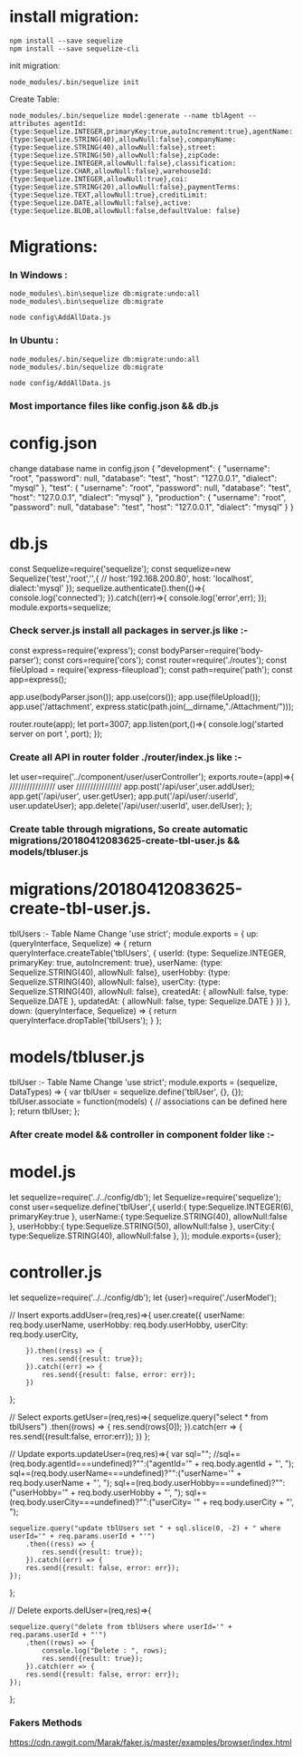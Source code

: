 # install migration:

    npm install --save sequelize
    npm install --save sequelize-cli

init migration:

    node_modules/.bin/sequelize init

Create Table:

    node_modules/.bin/sequelize model:generate --name tblAgent --attributes agentId:{type:Sequelize.INTEGER,primaryKey:true,autoIncrement:true},agentName:{type:Sequelize.STRING(40),allowNull:false},companyName:{type:Sequelize.STRING(40),allowNull:false},street:{type:Sequelize.STRING(50),allowNull:false},zipCode:{type:Sequelize.INTEGER,allowNull:false},classification:{type:Sequelize.CHAR,allowNull:false},warehouseId:{type:Sequelize.INTEGER,allowNull:true},coi:{type:Sequelize.STRING(20),allowNull:false},paymentTerms:{type:Sequelize.TEXT,allowNull:true},creditLimit:{type:Sequelize.DATE,allowNull:false},active:{type:Sequelize.BLOB,allowNull:false,defaultValue: false}


# Migrations:

### In Windows :

    node_modules\.bin\sequelize db:migrate:undo:all
    node_modules\.bin\sequelize db:migrate

    node config\AddAllData.js


### In Ubuntu :

    node_modules/.bin/sequelize db:migrate:undo:all
    node_modules/.bin/sequelize db:migrate

    node config/AddAllData.js



### Most importance files like config.json && db.js
# config.json
change database name in config.json
{
  "development": {
    "username": "root",
    "password": null,
    "database": "test",
    "host": "127.0.0.1",
    "dialect": "mysql"
  },
  "test": {
    "username": "root",
    "password": null,
    "database": "test",
    "host": "127.0.0.1",
    "dialect": "mysql"
  },
  "production": {
    "username": "root",
    "password": null,
    "database": "test",
    "host": "127.0.0.1",
    "dialect": "mysql"
  }
}

# db.js
const Sequelize=require('sequelize');
const sequelize=new Sequelize('test','root','',{
   // host:'192.168.200.80',
    host: 'localhost',
    dialect:'mysql'
});
sequelize.authenticate().then(()=>{
    console.log('connected');
}).catch((err)=>{
    console.log('error',err);
});
module.exports=sequelize;



### Check server.js install all packages in server.js like :-
const express=require('express');
const bodyParser=require('body-parser');
const cors=require('cors');
const router=require('./routes');
const fileUpload = require('express-fileupload');
const path=require('path');
const app=express();

app.use(bodyParser.json());
app.use(cors());
app.use(fileUpload());
app.use('/attachment', express.static(path.join(__dirname,"./Attachment/")));

router.route(app);
let port=3007;
app.listen(port,()=>{
    console.log('started server on port ', port);
});

### Create all API in router folder ./router/index.js like :-
let user=require('../component/user/userController');
exports.route=(app)=>{
    //////////////// user ////////////////
    app.post('/api/user',user.addUser);
    app.get('/api/user', user.getUser);
    app.put('/api/user/:userId', user.updateUser);
    app.delete('/api/user/:userId', user.delUser);
};



### Create table through migrations, So create automatic migrations/20180412083625-create-tbl-user.js && models/tbluser.js
# migrations/20180412083625-create-tbl-user.js.
tblUsers :- Table Name Change
'use strict';
module.exports = {
    up: (queryInterface, Sequelize) => {
        return queryInterface.createTable('tblUsers', {
            userId: {type: Sequelize.INTEGER, primaryKey: true, autoIncrement: true},
            userName: {type: Sequelize.STRING(40), allowNull: false},
            userHobby: {type: Sequelize.STRING(40), allowNull: false},
            userCity: {type: Sequelize.STRING(40), allowNull: false},
            createdAt: {
                allowNull: false,
                type: Sequelize.DATE
            },
            updatedAt: {
                allowNull: false,
                type: Sequelize.DATE
            }
        })
    },
    down: (queryInterface, Sequelize) => {
        return queryInterface.dropTable('tblUsers');
    }
};

# models/tbluser.js
tblUser :- Table Name Change
'use strict';
module.exports = (sequelize, DataTypes) => {
    var tblUser = sequelize.define('tblUser', {}, {});
    tblUser.associate = function(models) {
        // associations can be defined here
    };
    return tblUser;
};



### After create model && controller in component folder like :-
# model.js
let sequelize=require('../../config/db');
let Sequelize=require('sequelize');
const user=sequelize.define('tblUser',{
    userId:{
        type:Sequelize.INTEGER(6),
        primaryKey:true
    },
    userName:{
        type:Sequelize.STRING(40),
        allowNull:false
    },
    userHobby:{
        type:Sequelize.STRING(50),
        allowNull:false
    },
    userCity:{
        type:Sequelize.STRING(40),
        allowNull:false
    },
});
module.exports={user};

# controller.js
let sequelize=require('../../config/db');
let {user}=require('./userModel');

// Insert
exports.addUser=(req,res)=>{
    user.create({
        userName: req.body.userName,
        userHobby: req.body.userHobby,
        userCity: req.body.userCity,

        }).then((ress) => {
            res.send({result: true});
        }).catch((err) => {
            res.send({result: false, error: err});
        })
};

// Select
exports.getUser=(req,res)=>{
    sequelize.query("select * from tblUsers")
        .then((rows) => {
            res.send(rows[0]);
        }).catch(err => {
        res.send({result:false, error:err});
    })
};

// Update
exports.updateUser=(req,res)=>{
    var sql="";
    //sql+=(req.body.agentId===undefined)?"":("agentId='" + req.body.agentId + "', ");
    sql+=(req.body.userName===undefined)?"":("userName='" + req.body.userName + "', ");
    sql+=(req.body.userHobby===undefined)?"":("userHobby='" + req.body.userHobby + "', ");
    sql+=(req.body.userCity===undefined)?"":("userCity= '" + req.body.userCity + "', ");

    sequelize.query("update tblUsers set " + sql.slice(0, -2) + " where userId='" + req.params.userId + "'")
        .then((ress) => {
            res.send({result: true});
        }).catch((err) => {
        res.send({result: false, error: err});
    });
};

// Delete
exports.delUser=(req,res)=>{

    sequelize.query("delete from tblUsers where userId='" + req.params.userId + "'")
        .then((rows) => {
            console.log("Delete : ", rows);
            res.send({result: true});
        }).catch(err => {
        res.send({result: false, error: err});
    });

};


### Fakers Methods
https://cdn.rawgit.com/Marak/faker.js/master/examples/browser/index.html



